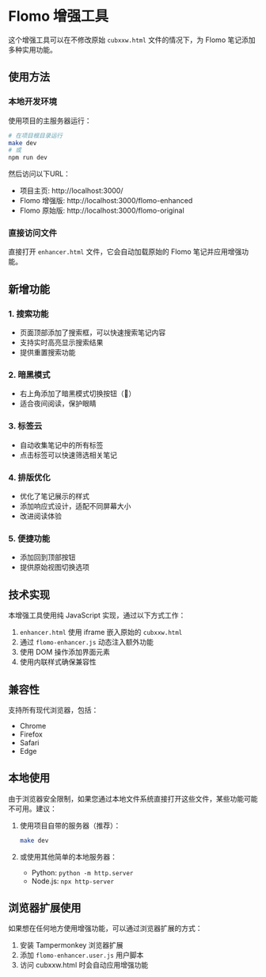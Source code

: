 # Flomo 增强工具

这个增强工具可以在不修改原始 `cubxxw.html` 文件的情况下，为 Flomo 笔记添加多种实用功能。

## 使用方法

### 本地开发环境

使用项目的主服务器运行：

```bash
# 在项目根目录运行
make dev
# 或
npm run dev
```

然后访问以下URL：
- 项目主页: http://localhost:3000/
- Flomo 增强版: http://localhost:3000/flomo-enhanced
- Flomo 原始版: http://localhost:3000/flomo-original

### 直接访问文件

直接打开 `enhancer.html` 文件，它会自动加载原始的 Flomo 笔记并应用增强功能。

## 新增功能

### 1. 搜索功能

- 页面顶部添加了搜索框，可以快速搜索笔记内容
- 支持实时高亮显示搜索结果
- 提供重置搜索功能

### 2. 暗黑模式

- 右上角添加了暗黑模式切换按钮（🌙）
- 适合夜间阅读，保护眼睛

### 3. 标签云

- 自动收集笔记中的所有标签
- 点击标签可以快速筛选相关笔记

### 4. 排版优化

- 优化了笔记展示的样式
- 添加响应式设计，适配不同屏幕大小
- 改进阅读体验

### 5. 便捷功能

- 添加回到顶部按钮
- 提供原始视图切换选项

## 技术实现

本增强工具使用纯 JavaScript 实现，通过以下方式工作：

1. `enhancer.html` 使用 iframe 嵌入原始的 `cubxxw.html`
2. 通过 `flomo-enhancer.js` 动态注入额外功能
3. 使用 DOM 操作添加界面元素
4. 使用内联样式确保兼容性

## 兼容性

支持所有现代浏览器，包括：
- Chrome
- Firefox
- Safari
- Edge

## 本地使用

由于浏览器安全限制，如果您通过本地文件系统直接打开这些文件，某些功能可能不可用。建议：

1. 使用项目自带的服务器（推荐）：
   ```bash
   make dev
   ```
   
2. 或使用其他简单的本地服务器：
   - Python: `python -m http.server`
   - Node.js: `npx http-server`

## 浏览器扩展使用

如果想在任何地方使用增强功能，可以通过浏览器扩展的方式：

1. 安装 Tampermonkey 浏览器扩展
2. 添加 `flomo-enhancer.user.js` 用户脚本
3. 访问 cubxxw.html 时会自动应用增强功能 